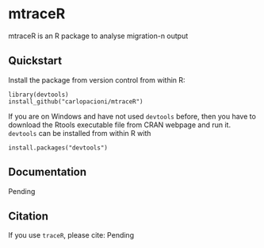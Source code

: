 # mtraceR
mtraceR is an R package to analyse migration-n output

## Quickstart
Install the package from version control from within R:
```
library(devtools)
install_github("carlopacioni/mtraceR")
```
If you are on Windows and have not used `devtools` before, then you have to download the Rtools executable file from CRAN webpage and run it. `devtools` can be installed from within R with 
```
install.packages("devtools")
```

## Documentation
Pending

## Citation
If you use `traceR`, please cite:
Pending